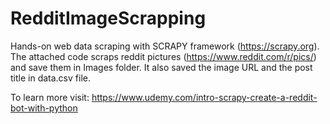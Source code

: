 # RedditImageScrapping

Hands-on web data scraping with SCRAPY framework (https://scrapy.org). 
The attached code scraps reddit pictures (https://www.reddit.com/r/pics/) and save them in Images folder. 
It also saved the image URL and the post title in data.csv file.

To learn more visit: https://www.udemy.com/intro-scrapy-create-a-reddit-bot-with-python
